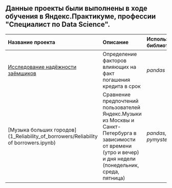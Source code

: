 ## Данные проекты были выполнены в ходе обучения в Яндекс.Практикуме, профессии "Специалист по Data Science".

| Название проекта | Описание | Используемые библиотеки | 
| :---------------------- | :---------------------- | :---------------------- |
| [Исследование надёжности заёмщиков](https://github.com/Slavianinko/Yandex_practicum_/blob/423564d5a3543ae0febed6e1214c15a9808985f3/1_Reliability_of_borrowers/Reliability%20of%20borrowers.ipynb) | Определение факторов влияющих на факт погашения кредита в срок | *pandas* |
| [Музыка больших городов](1_Reliability_of_borrowers/Reliability of borrowers.ipynb) | Сравнение предпочтений пользователей Яндекс.Музыки из Москвы и Санкт-Петербурга в зависимости от времени (утро и вечер) и дня недели (понедельник, среда, пятница)| *pandas, pymystem3* |

